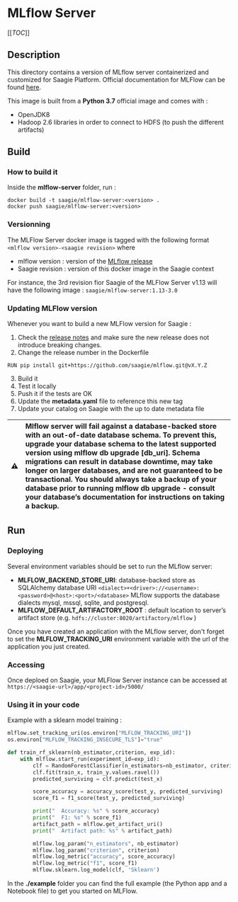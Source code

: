 # MLflow Server

[[_TOC_]]

## Description

This directory contains a version of MLflow server containerized and customized for Saagie Platform.
Official documentation for MLFlow can be found [here](https://www.mlflow.org/docs/latest/index.html).

This image is built from a **Python 3.7** official image and comes with : 
- OpenJDK8
- Hadoop 2.6 libraries in order to connect to HDFS (to push the different artifacts)


## Build

### How to build it

Inside the **mlflow-server** folder, run :

```shell
docker build -t saagie/mlflow-server:<version> .
docker push saagie/mlflow-server:<version>
```

### Versionning 

The MLFlow Server docker image is tagged with the following format `<mlflow version>-<saagie revision>` where 
- mlflow version : version of the [MLflow release](https://github.com/mlflow/mlflow/releases)
- Saagie revision : version of this docker image in the Saagie context

For instance, the 3rd revision fior Saagie of the MLFlow Server v1.13 will have the following image : `saagie/mlflow-server:1.13-3.0`

### Updating MLFlow version

Whenever you want to build a new MLFlow version for Saagie : 

1. Check the [release notes](https://github.com/mlflow/mlflow/releases) and make sure the new release does not introduce breaking changes.
2. Change the release number in the Dockerfile

```docker
RUN pip install git+https://github.com/saagie/mlflow.git@vX.Y.Z
```

3. Build it
4. Test it locally
5. Push it if the tests are OK
6. Update the **metadata.yaml** file to reference this new tag
7. Update your catalog on Saagie with the up to date metadata file


| :warning: |  Mlflow server will fail against a database-backed store with an out-of-date database schema. To prevent this, upgrade your database schema to the latest supported version using mlflow db upgrade [db_uri]. Schema migrations can result in database downtime, may take longer on larger databases, and are not guaranteed to be transactional. You should always take a backup of your database prior to running mlflow db upgrade - consult your database’s documentation for instructions on taking a backup.  |
|-----------------|:-------------|

## Run

### Deploying

Several environment variables should be set to run the MLflow server:

- **MLFLOW_BACKEND_STORE_URI**: database-backed store as SQLAlchemy database URI `<dialect>+<driver>://<username>:<password>@<host>:<port>/<database>` MLflow supports the database dialects mysql, mssql, sqlite, and postgresql.
- **MLFLOW_DEFAULT_ARTIFACTORY_ROOT** : default location to server’s artifact store (e.g. `hdfs://cluster:8020/artifactory/mlflow` )

Once you have created an application with the MLflow server, don't forget to set the **MLFLOW_TRACKING_URI** environment variable with the url of the application you just created.

### Accessing

Once deploed on Saagie, your MLFlow Server instance can be accessed at `https://<saagie-url>/app/<project-id>/5000/`

### Using it in your code

Example with a sklearn model training : 

```python
mlflow.set_tracking_uri(os.environ["MLFLOW_TRACKING_URI"])
os.environ["MLFLOW_TRACKING_INSECURE_TLS"]="true"

def train_rf_sklearn(nb_estimator,criterion, exp_id):
    with mlflow.start_run(experiment_id=exp_id):
        clf = RandomForestClassifier(n_estimators=nb_estimator, criterion=criterion)
        clf.fit(train_x, train_y.values.ravel())
        predicted_surviving = clf.predict(test_x)

        score_accuracy = accuracy_score(test_y, predicted_surviving)
        score_f1 = f1_score(test_y, predicted_surviving)

        print("  Accuracy: %s" % score_accuracy)
        print("  F1: %s" % score_f1)
        artifact_path = mlflow.get_artifact_uri()
        print("  Artifact path: %s" % artifact_path)

        mlflow.log_param("n_estimators", nb_estimator)
        mlflow.log_param("criterion", criterion)
        mlflow.log_metric("accuracy", score_accuracy)
        mlflow.log_metric("f1", score_f1)
        mlflow.sklearn.log_model(clf, 'Sklearn')
```



In the **./example** folder you can find the full example (the Python app and a Notebook file) to get you started on MLFlow.